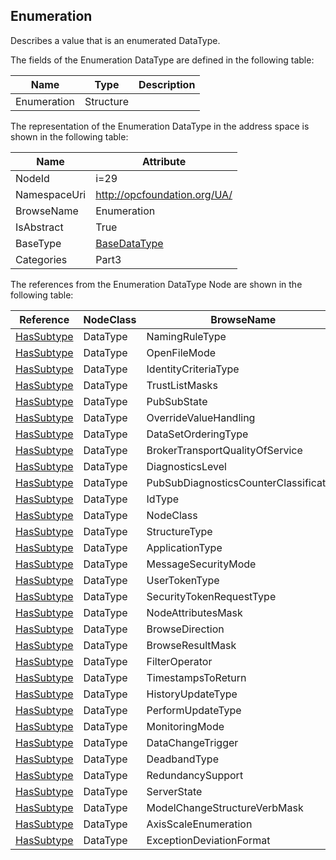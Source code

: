 <!-- datatype -->
## Enumeration
Describes a value that is an enumerated DataType.  
<!-- end of description -->
The fields of the Enumeration DataType are defined in the following table:  

|Name|Type|Description|
|---|---|---|
|Enumeration|Structure||

The representation of the Enumeration DataType in the address space is shown in the following table:  

|Name|Attribute|
|---|---|
|NodeId|i=29|
|NamespaceUri|http://opcfoundation.org/UA/|
|BrowseName|Enumeration|
|IsAbstract|True|
|BaseType|[BaseDataType](../../../Part3/DataTypes/BaseDataType/readme.md)|
|Categories|Part3|

The references from the Enumeration DataType Node are shown in the following table:  

|Reference|NodeClass|BrowseName|DataType|TypeDefinition|ModellingRule|
|---|---|---|---|---|---|
|[HasSubtype](../../../Part3/ReferenceTypes/HasSubtype/readme.md)|DataType|NamingRuleType||||
|[HasSubtype](../../../Part3/ReferenceTypes/HasSubtype/readme.md)|DataType|OpenFileMode||||
|[HasSubtype](../../../Part3/ReferenceTypes/HasSubtype/readme.md)|DataType|IdentityCriteriaType||||
|[HasSubtype](../../../Part3/ReferenceTypes/HasSubtype/readme.md)|DataType|TrustListMasks||||
|[HasSubtype](../../../Part3/ReferenceTypes/HasSubtype/readme.md)|DataType|PubSubState||||
|[HasSubtype](../../../Part3/ReferenceTypes/HasSubtype/readme.md)|DataType|OverrideValueHandling||||
|[HasSubtype](../../../Part3/ReferenceTypes/HasSubtype/readme.md)|DataType|DataSetOrderingType||||
|[HasSubtype](../../../Part3/ReferenceTypes/HasSubtype/readme.md)|DataType|BrokerTransportQualityOfService||||
|[HasSubtype](../../../Part3/ReferenceTypes/HasSubtype/readme.md)|DataType|DiagnosticsLevel||||
|[HasSubtype](../../../Part3/ReferenceTypes/HasSubtype/readme.md)|DataType|PubSubDiagnosticsCounterClassification||||
|[HasSubtype](../../../Part3/ReferenceTypes/HasSubtype/readme.md)|DataType|IdType||||
|[HasSubtype](../../../Part3/ReferenceTypes/HasSubtype/readme.md)|DataType|NodeClass||||
|[HasSubtype](../../../Part3/ReferenceTypes/HasSubtype/readme.md)|DataType|StructureType||||
|[HasSubtype](../../../Part3/ReferenceTypes/HasSubtype/readme.md)|DataType|ApplicationType||||
|[HasSubtype](../../../Part3/ReferenceTypes/HasSubtype/readme.md)|DataType|MessageSecurityMode||||
|[HasSubtype](../../../Part3/ReferenceTypes/HasSubtype/readme.md)|DataType|UserTokenType||||
|[HasSubtype](../../../Part3/ReferenceTypes/HasSubtype/readme.md)|DataType|SecurityTokenRequestType||||
|[HasSubtype](../../../Part3/ReferenceTypes/HasSubtype/readme.md)|DataType|NodeAttributesMask||||
|[HasSubtype](../../../Part3/ReferenceTypes/HasSubtype/readme.md)|DataType|BrowseDirection||||
|[HasSubtype](../../../Part3/ReferenceTypes/HasSubtype/readme.md)|DataType|BrowseResultMask||||
|[HasSubtype](../../../Part3/ReferenceTypes/HasSubtype/readme.md)|DataType|FilterOperator||||
|[HasSubtype](../../../Part3/ReferenceTypes/HasSubtype/readme.md)|DataType|TimestampsToReturn||||
|[HasSubtype](../../../Part3/ReferenceTypes/HasSubtype/readme.md)|DataType|HistoryUpdateType||||
|[HasSubtype](../../../Part3/ReferenceTypes/HasSubtype/readme.md)|DataType|PerformUpdateType||||
|[HasSubtype](../../../Part3/ReferenceTypes/HasSubtype/readme.md)|DataType|MonitoringMode||||
|[HasSubtype](../../../Part3/ReferenceTypes/HasSubtype/readme.md)|DataType|DataChangeTrigger||||
|[HasSubtype](../../../Part3/ReferenceTypes/HasSubtype/readme.md)|DataType|DeadbandType||||
|[HasSubtype](../../../Part3/ReferenceTypes/HasSubtype/readme.md)|DataType|RedundancySupport||||
|[HasSubtype](../../../Part3/ReferenceTypes/HasSubtype/readme.md)|DataType|ServerState||||
|[HasSubtype](../../../Part3/ReferenceTypes/HasSubtype/readme.md)|DataType|ModelChangeStructureVerbMask||||
|[HasSubtype](../../../Part3/ReferenceTypes/HasSubtype/readme.md)|DataType|AxisScaleEnumeration||||
|[HasSubtype](../../../Part3/ReferenceTypes/HasSubtype/readme.md)|DataType|ExceptionDeviationFormat||||

